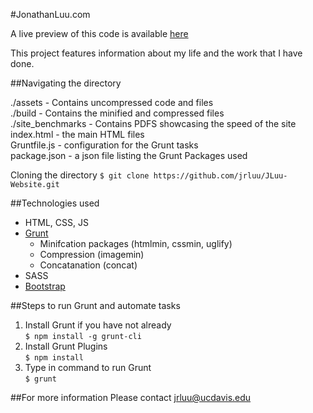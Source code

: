 #JonathanLuu.com

A live preview of this code is available [here](http://jonathanluu.com)

This project features information about my life and the work that I have done.

##Navigating the directory

./assets - Contains uncompressed code and files  
./build - Contains the minified and compressed files  
./site_benchmarks - Contains PDFS showcasing the speed of the site  
index.html - the main HTML files  
Gruntfile.js - configuration for the Grunt tasks  
package.json - a json file listing the Grunt Packages used  

Cloning the directory
```$ git clone https://github.com/jrluu/JLuu-Website.git```

##Technologies used
* HTML, CSS, JS
* [Grunt](http://gruntjs.com/)
  * Minifcation packages (htmlmin, cssmin, uglify)
  * Compression (imagemin)
  * Concatanation (concat)
* SASS
* [Bootstrap](http://getbootstrap.com)

##Steps to run Grunt and automate tasks

1. Install Grunt if you have not already  
```$ npm install -g grunt-cli```
2. Install Grunt Plugins  
```$ npm install```
3. Type in command to run Grunt  
```$ grunt```

##For more information
Please contact jrluu@ucdavis.edu
